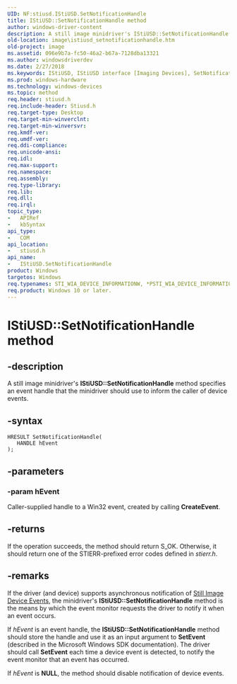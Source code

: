 ```yaml
---
UID: NF:stiusd.IStiUSD.SetNotificationHandle
title: IStiUSD::SetNotificationHandle method
author: windows-driver-content
description: A still image minidriver's IStiUSD::SetNotificationHandle method specifies an event handle that the minidriver should use to inform the caller of device events.
old-location: image\istiusd_setnotificationhandle.htm
old-project: image
ms.assetid: 096e9b7a-fc50-46a2-b67a-7128dba13321
ms.author: windowsdriverdev
ms.date: 2/27/2018
ms.keywords: IStiUSD, IStiUSD interface [Imaging Devices], SetNotificationHandle method, IStiUSD::SetNotificationHandle, SetNotificationHandle method [Imaging Devices], SetNotificationHandle method [Imaging Devices], IStiUSD interface, SetNotificationHandle,IStiUSD.SetNotificationHandle, image.istiusd_setnotificationhandle, stifnc_f6b96be7-54e0-4cf1-a895-3d8d31dbc72b.xml, stiusd/IStiUSD::SetNotificationHandle
ms.prod: windows-hardware
ms.technology: windows-devices
ms.topic: method
req.header: stiusd.h
req.include-header: Stiusd.h
req.target-type: Desktop
req.target-min-winverclnt: 
req.target-min-winversvr: 
req.kmdf-ver: 
req.umdf-ver: 
req.ddi-compliance: 
req.unicode-ansi: 
req.idl: 
req.max-support: 
req.namespace: 
req.assembly: 
req.type-library: 
req.lib: 
req.dll: 
req.irql: 
topic_type:
-	APIRef
-	kbSyntax
api_type:
-	COM
api_location:
-	stiusd.h
api_name:
-	IStiUSD.SetNotificationHandle
product: Windows
targetos: Windows
req.typenames: STI_WIA_DEVICE_INFORMATIONW, *PSTI_WIA_DEVICE_INFORMATIONW
req.product: Windows 10 or later.
---
```


# IStiUSD::SetNotificationHandle method


## -description


A still image minidriver's <b>IStiUSD::SetNotificationHandle</b> method specifies an event handle that the minidriver should use to inform the caller of device events.


## -syntax


````
HRESULT SetNotificationHandle(
   HANDLE hEvent
);
````


## -parameters




### -param hEvent

Caller-supplied handle to a Win32 event, created by calling <b>CreateEvent</b>.


## -returns



If the operation succeeds, the method should return S_OK. Otherwise, it should return one of the STIERR-prefixed error codes defined in <i>stierr.h</i>.




## -remarks



If the driver (and device) supports asynchronous notification of <a href="https://msdn.microsoft.com/5f9be89c-8442-4894-b2f6-a4d3558464bf">Still Image Device Events</a>, the minidriver's <b>IStiUSD::SetNotificationHandle</b> method is the means by which the event monitor requests the driver to notify it when an event occurs.

If <i>hEvent</i> is an event handle, the <b>IStiUSD::SetNotificationHandle</b> method should store the handle and use it as an input argument to <b>SetEvent</b> (described in the Microsoft Windows SDK documentation). The driver should call <b>SetEvent</b> each time a device event is detected, to notify the event monitor that an event has occurred.

If <i>hEvent</i> is <b>NULL</b>, the method should disable notification of device events.



